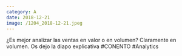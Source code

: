 ```yaml
--- 
category: A 
date: 2018-12-21 
image: /1204_2018-12-21.jpeg 
--- 
```


¿Es mejor analizar las ventas en valor o en volumen? Claramente en volumen. Os dejo la diapo explicativa #CONENTO #Analytics